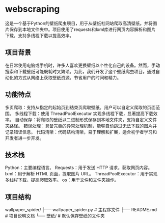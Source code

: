 # webscraping
这是一个基于Python的壁纸爬虫项目，用于从壁纸社网站爬取高清壁纸，并将图片保存到本地文件夹中。项目使用了requests和lxml库进行网页内容解析和图片下载，支持多线程下载以提高效率。
 ## 项目背景
在日常使用电脑或手机时，许多人喜欢更换壁纸以个性化自己的设备。然而，手动搜索和下载壁纸可能既耗时又繁琐。为此，我们开发了这个壁纸爬虫项目，通过自动化的方式从网络上获取壁纸资源，节省用户的时间和精力。
## 功能特点
多页爬取：支持从指定的起始页到结束页爬取壁纸，用户可以自定义爬取的页面范围。
多线程下载：使用 ThreadPoolExecutor 实现多线程下载，显著提高下载效率。
自动保存：将爬取的壁纸以二进制形式保存到本地文件夹，支持自定义文件夹路径。
错误处理：具备完善的异常处理机制，能够自动跳过无法下载的图片并记录错误信息。
代码清晰：代码结构清晰，易于理解和扩展，适合初学者学习和开发者进一步开发。
## 技术栈
Python：主要编程语言。
Requests：用于发送 HTTP 请求，获取网页内容。
lxml：用于解析 HTML 页面，提取图片 URL。
ThreadPoolExecutor：用于实现多线程下载，提高爬取效率。
os：用于文件和文件夹操作。
## 项目结构
wallpaper_spider/
├── wallpaper_spider.py       # 主程序文件
├── README.md                 # 项目说明文档
└── 壁纸/                     # 默认保存壁纸的文件夹
